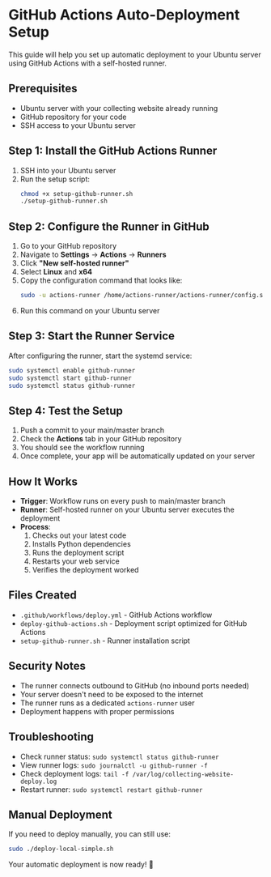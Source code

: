 # GitHub Actions Auto-Deployment Setup

This guide will help you set up automatic deployment to your Ubuntu server using GitHub Actions with a self-hosted runner.

## Prerequisites

- Ubuntu server with your collecting website already running
- GitHub repository for your code
- SSH access to your Ubuntu server

## Step 1: Install the GitHub Actions Runner

1. SSH into your Ubuntu server
2. Run the setup script:
   ```bash
   chmod +x setup-github-runner.sh
   ./setup-github-runner.sh
   ```

## Step 2: Configure the Runner in GitHub

1. Go to your GitHub repository
2. Navigate to **Settings** → **Actions** → **Runners**
3. Click **"New self-hosted runner"**
4. Select **Linux** and **x64**
5. Copy the configuration command that looks like:
   ```bash
   sudo -u actions-runner /home/actions-runner/actions-runner/config.sh --url https://github.com/YOURUSERNAME/collecting-website --token YOUR_TOKEN_HERE
   ```
6. Run this command on your Ubuntu server

## Step 3: Start the Runner Service

After configuring the runner, start the systemd service:

```bash
sudo systemctl enable github-runner
sudo systemctl start github-runner
sudo systemctl status github-runner
```

## Step 4: Test the Setup

1. Push a commit to your main/master branch
2. Check the **Actions** tab in your GitHub repository
3. You should see the workflow running
4. Once complete, your app will be automatically updated on your server

## How It Works

- **Trigger**: Workflow runs on every push to main/master branch
- **Runner**: Self-hosted runner on your Ubuntu server executes the deployment
- **Process**: 
  1. Checks out your latest code
  2. Installs Python dependencies
  3. Runs the deployment script
  4. Restarts your web service
  5. Verifies the deployment worked

## Files Created

- `.github/workflows/deploy.yml` - GitHub Actions workflow
- `deploy-github-actions.sh` - Deployment script optimized for GitHub Actions
- `setup-github-runner.sh` - Runner installation script

## Security Notes

- The runner connects outbound to GitHub (no inbound ports needed)
- Your server doesn't need to be exposed to the internet
- The runner runs as a dedicated `actions-runner` user
- Deployment happens with proper permissions

## Troubleshooting

- Check runner status: `sudo systemctl status github-runner`
- View runner logs: `sudo journalctl -u github-runner -f`
- Check deployment logs: `tail -f /var/log/collecting-website-deploy.log`
- Restart runner: `sudo systemctl restart github-runner`

## Manual Deployment

If you need to deploy manually, you can still use:
```bash
sudo ./deploy-local-simple.sh
```

Your automatic deployment is now ready! 🚀
